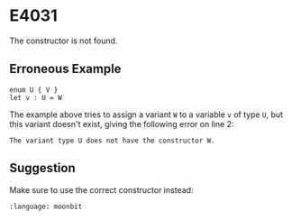 # E4031

The constructor is not found.

## Erroneous Example

```moonbit
enum U { V }
let v : U = W
```

The example above tries to assign a variant `W` to a variable `v` of type `U`,
but this variant doesn't exist, giving the following error on line 2:

```
The variant type U does not have the constructor W.
```

## Suggestion

Make sure to use the correct constructor instead:

```{literalinclude} /sources/error_codes/E4031_fixed/top.mbt
:language: moonbit
```
